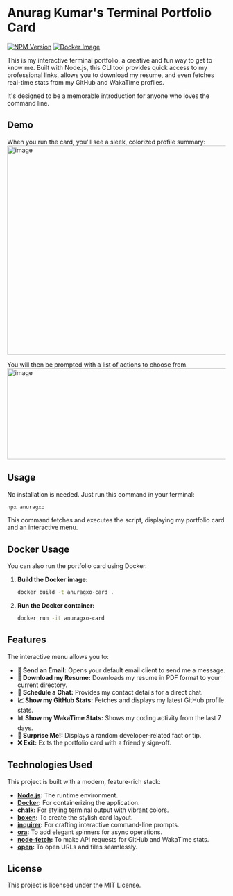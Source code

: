 # Anurag Kumar's Terminal Portfolio Card

[![NPM Version](https://img.shields.io/npm/v/anuragxo)](https://www.npmjs.com/package/anuragxo)
[![Docker Image](https://img.shields.io/badge/Docker-anuragxo/card-blue)](https://hub.docker.com/r/anuragxo/card)

This is my interactive terminal portfolio, a creative and fun way to get to know me. Built with Node.js, this CLI tool provides quick access to my professional links, allows you to download my resume, and even fetches real-time stats from my GitHub and WakaTime profiles.

It's designed to be a memorable introduction for anyone who loves the command line.

## Demo

When you run the card, you'll see a sleek, colorized profile summary:
<img width="887" height="482" alt="image" src="https://github.com/user-attachments/assets/8215b54f-0f2d-41c0-a9a3-d87b70ef6eff" />

You will then be prompted with a list of actions to choose from.
<img width="698" height="210" alt="image" src="https://github.com/user-attachments/assets/9618a224-0c65-43e6-a627-c1796f34a77d" />

## Usage

No installation is needed. Just run this command in your terminal:

```bash
npx anuragxo
```

This command fetches and executes the script, displaying my portfolio card and an interactive menu.

## Docker Usage

You can also run the portfolio card using Docker.

1.  **Build the Docker image:**

    ```bash
    docker build -t anuragxo-card .
    ```

2.  **Run the Docker container:**

    ```bash
    docker run -it anuragxo-card
    ```

## Features

The interactive menu allows you to:

- **📧 Send an Email:** Opens your default email client to send me a message.
- **📄 Download my Resume:** Downloads my resume in PDF format to your current directory.
- **📅 Schedule a Chat:** Provides my contact details for a direct chat.
- **📈 Show my GitHub Stats:** Fetches and displays my latest GitHub profile stats.
- **📊 Show my WakaTime Stats:** Shows my coding activity from the last 7 days.
- **🎁 Surprise Me!:** Displays a random developer-related fact or tip.
- **❌ Exit:** Exits the portfolio card with a friendly sign-off.

## Technologies Used

This project is built with a modern, feature-rich stack:

- **[Node.js](https://nodejs.org/):** The runtime environment.
- **[Docker](https://www.docker.com/):** For containerizing the application.
- **[chalk](https://github.com/chalk/chalk):** For styling terminal output with vibrant colors.
- **[boxen](https://github.com/sindresorhus/boxen):** To create the stylish card layout.
- **[inquirer](https://github.com/SBoudrias/Inquirer.js):** For crafting interactive command-line prompts.
- **[ora](https://github.com/sindresorhus/ora):** To add elegant spinners for async operations.
- **[node-fetch](https://github.com/node-fetch/node-fetch):** To make API requests for GitHub and WakaTime stats.
- **[open](https://github.com/sindresorhus/open):** To open URLs and files seamlessly.

## License

This project is licensed under the MIT License.

